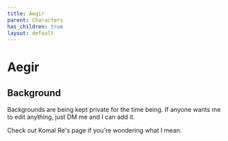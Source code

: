 ```yaml
---
title: Aegir
parent: Characters
has_children: true
layout: default
---
```


# Aegir

[//]: # (Image here?)

## Background
Backgrounds are being kept private for the time being. If anyone wants me to edit anything, just DM me and I can add it.

Check out Komal Re's page if you're wondering what I mean.